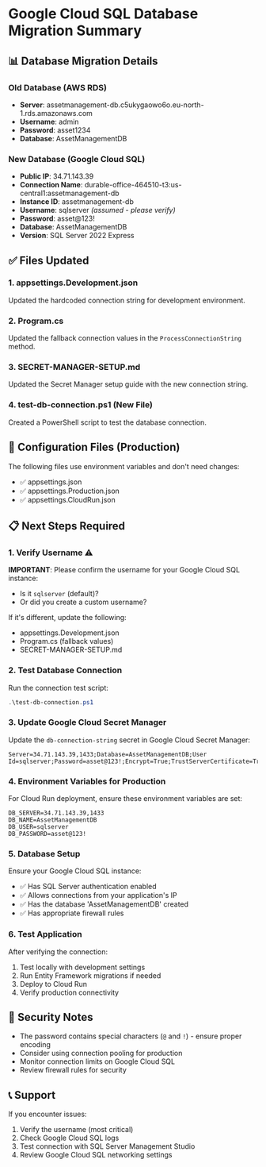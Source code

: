 # Google Cloud SQL Database Migration Summary

## 📊 Database Migration Details

### Old Database (AWS RDS)
- **Server**: assetmanagement-db.c5ukygaowo6o.eu-north-1.rds.amazonaws.com
- **Username**: admin
- **Password**: asset1234
- **Database**: AssetManagementDB

### New Database (Google Cloud SQL)
- **Public IP**: 34.71.143.39
- **Connection Name**: durable-office-464510-t3:us-central1:assetmanagement-db
- **Instance ID**: assetmanagement-db
- **Username**: sqlserver *(assumed - please verify)*
- **Password**: asset@123!
- **Database**: AssetManagementDB
- **Version**: SQL Server 2022 Express

## ✅ Files Updated

### 1. appsettings.Development.json
Updated the hardcoded connection string for development environment.

### 2. Program.cs
Updated the fallback connection values in the `ProcessConnectionString` method.

### 3. SECRET-MANAGER-SETUP.md
Updated the Secret Manager setup guide with the new connection string.

### 4. test-db-connection.ps1 (New File)
Created a PowerShell script to test the database connection.

## 🔧 Configuration Files (Production)
The following files use environment variables and don't need changes:
- ✅ appsettings.json
- ✅ appsettings.Production.json
- ✅ appsettings.CloudRun.json

## 📋 Next Steps Required

### 1. Verify Username ⚠️
**IMPORTANT**: Please confirm the username for your Google Cloud SQL instance:
- Is it `sqlserver` (default)?
- Or did you create a custom username?

If it's different, update the following:
- appsettings.Development.json
- Program.cs (fallback values)
- SECRET-MANAGER-SETUP.md

### 2. Test Database Connection
Run the connection test script:
```powershell
.\test-db-connection.ps1
```

### 3. Update Google Cloud Secret Manager
Update the `db-connection-string` secret in Google Cloud Secret Manager:
```
Server=34.71.143.39,1433;Database=AssetManagementDB;User Id=sqlserver;Password=asset@123!;Encrypt=True;TrustServerCertificate=True;
```

### 4. Environment Variables for Production
For Cloud Run deployment, ensure these environment variables are set:
```
DB_SERVER=34.71.143.39,1433
DB_NAME=AssetManagementDB
DB_USER=sqlserver
DB_PASSWORD=asset@123!
```

### 5. Database Setup
Ensure your Google Cloud SQL instance:
- ✅ Has SQL Server authentication enabled
- ✅ Allows connections from your application's IP
- ✅ Has the database 'AssetManagementDB' created
- ✅ Has appropriate firewall rules

### 6. Test Application
After verifying the connection:
1. Test locally with development settings
2. Run Entity Framework migrations if needed
3. Deploy to Cloud Run
4. Verify production connectivity

## 🚨 Security Notes
- The password contains special characters (`@` and `!`) - ensure proper encoding
- Consider using connection pooling for production
- Monitor connection limits on Google Cloud SQL
- Review firewall rules for security

## 📞 Support
If you encounter issues:
1. Verify the username (most critical)
2. Check Google Cloud SQL logs
3. Test connection with SQL Server Management Studio
4. Review Google Cloud SQL networking settings
